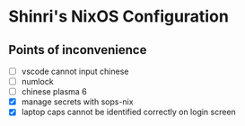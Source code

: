 # Shinri's NixOS Configuration

## Points of inconvenience

- [ ] vscode cannot input chinese
- [ ] numlock
- [ ] chinese plasma 6
- [x] manage secrets with sops-nix
- [x] laptop caps cannot be identified correctly on login screen